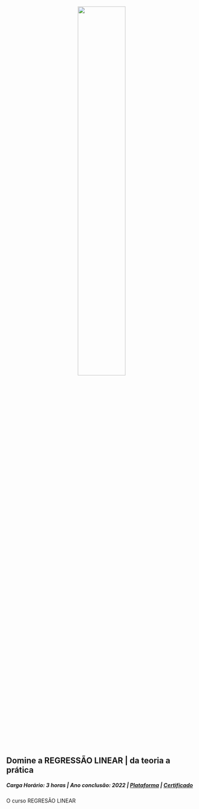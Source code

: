 # <div align="center"> <img src="https://www.udemy.com/staticx/udemy/images/v7/logo-udemy.svg" width="50%"> </div>


## Domine a REGRESSÃO LINEAR | da teoria a prática
<h5>Carga Horário: 3 horas | Ano conclusão: 2022 | <a href="https://www.udemy.com/certificate/UC-6e870ce3-106e-4560-a319-d956b435f855/">Plataforma</a> | <a href="https://github.com/pedro-hnrq/Certificacoes/blob/main/Udemy/Domine%20a%20REGRESS%C3%83O%20LINEAR%20%7C%20da%20teoria%20a%20pr%C3%A1tica.pdf">Certificado </a> </h5>

<p>O curso REGRESÃO LINEAR </p>
